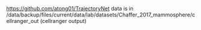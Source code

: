 https://github.com/atong01/TrajectoryNet
data is in /data/backup/files/current/data/lab/datasets/Chaffer_2017_mammosphere/cellranger_out (cellranger output)
